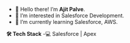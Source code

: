 - 👋 Hello there! I’m <b>Ajit Palve</b>.
- 👀 I’m interested in Salesforce Development.
- 🌱 I’m currently learning Salesforce, AWS.
 
 <b>🛠 Tech Stack</B>
-💻 Salesforce | Apex

<!---
ajitpalve/ajitpalve is a ✨ special ✨ repository because its `README.md` (this file) appears on your GitHub profile.
You can click the Preview link to take a look at your changes.
--->
